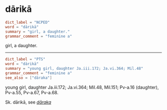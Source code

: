 # dārikā

``` toml
dict_label = "NCPED"
word = "dārikā"
summary = "girl, a daughter."
grammar_comment = "feminine a"
```

girl, a daughter.

--------------------

``` toml
dict_label = "PTS"
word = "dārikā"
summary = "young girl, daughter Ja.iii.172; Ja.vi.364; Mil.48"
grammar_comment = "feminine a"
see_also = ["dāraka"]
```

young girl, daughter Ja.iii.172; Ja.vi.364; Mil.48, Mil.151; Pv\-a.16 (daughter), Pv\-a.55, Pv\-a.67, Pv\-a.68.

Sk. dārikā, see *[dāraka](dāraka.md)*

